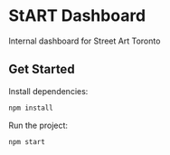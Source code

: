 # StART Dashboard

Internal dashboard for Street Art Toronto

## Get Started

Install dependencies:

```bash
npm install
```

Run the project:

```bash
npm start
```

